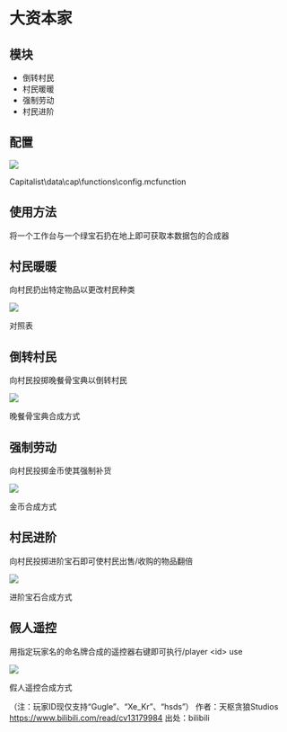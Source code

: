 # 大资本家

## 模块

* 倒转村民
* 村民暖暖
* 强制劳动
* 村民进阶

## 配置

![](https://i0.hdslb.com/bfs/article/3257735a9e215f8c06552a9043bbc7eebbf31578.png)

Capitalist\data\cap\functions\config.mcfunction


## 使用方法

将一个工作台与一个绿宝石扔在地上即可获取本数据包的合成器

## 村民暖暖

向村民扔出特定物品以更改村民种类

![](https://i0.hdslb.com/bfs/article/d27072ee02f6ecbbfe7fc0bc77293eef3c2d3da3.png)

对照表

## 倒转村民

向村民投掷晚餐骨宝典以倒转村民

![](https://i0.hdslb.com/bfs/article/b47fa334361b721fd65e8c1c050d4e4d17213d27.png)

晚餐骨宝典合成方式

## 强制劳动

向村民投掷金币使其强制补货

![](https://i0.hdslb.com/bfs/article/96358f30b0cea5092fbb414f4e91b5055dad20a0.png)

金币合成方式

## 村民进阶

向村民投掷进阶宝石即可使村民出售/收购的物品翻倍

![](https://i0.hdslb.com/bfs/article/65b586802136bde082ef735dbaaae2d09fb5d2b0.png)

进阶宝石合成方式

## 假人遥控

用指定玩家名的命名牌合成的遥控器右键即可执行/player \<id\> use

![](https://i0.hdslb.com/bfs/article/f75890876b40ab8f6e2bea7d138bc7b2c5200aaa.png)

假人遥控合成方式

（注：玩家ID现仅支持“Gugle”、“Xe_Kr”、“hsds”） 作者：天枢贪狼Studios https://www.bilibili.com/read/cv13179984 出处：bilibili